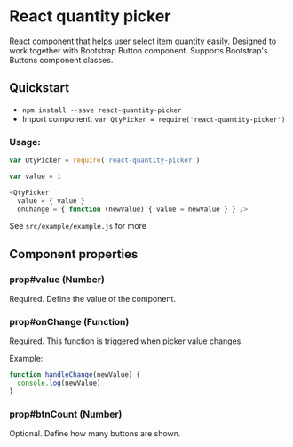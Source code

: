 # React quantity picker
React component that helps user select item quantity easily. Designed to work together with Bootstrap Button component. Supports Bootstrap's Buttons component classes.

## Quickstart
 - `npm install --save react-quantity-picker`
 - Import component: `var QtyPicker = require('react-quantity-picker')`

### Usage:
```javascript
var QtyPicker = require('react-quantity-picker')

var value = 1

<QtyPicker
  value = { value }
  onChange = { function (newValue) { value = newValue } } />
```

See <code>src/example/example.js</code> for more

## Component properties

### prop#value (Number)
Required. Define the value of the component.

### prop#onChange (Function)
Required. This function is triggered when picker value changes.

Example:

```javascript
function handleChange(newValue) {
  console.log(newValue)
}
```

### prop#btnCount (Number)
Optional. Define how many buttons are shown.
